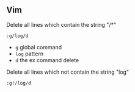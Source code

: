 ## Vim

Delete all lines which contain the string "/*"

```
:g/log/d
```

- `g` global command
- `log` pattern
- `d` the ex command delete

Delete all lines which not contain the string "log"

```
:g!/log/d
```